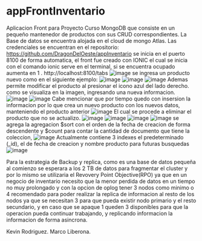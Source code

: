 # appFrontInventario

Aplicacion Front para Proyecto Curso MongoDB que consiste en un pequeño mantenedor de productos con sus CRUD correspondientes. La Base de datos se encuentra alojada
en el cloud de mongo Atlas. Las credenciales se encuentran en el repositorio: https://github.com/DragonDelOeste/appInventario
se inicia en el puerto 8100 de forma automatica, el front fue creado con IONIC el cual se inicia con el comando ionic serve en el terminal,  si se encuentra ocupado aumenta en 1 . http://localhost:8100/tabs
![image](https://user-images.githubusercontent.com/41128203/209310411-afe5912c-fb0e-46ee-a820-22e25cc08243.png)
se ingresa un producto nuevo como en el siguiente ejemplo:
![image](https://user-images.githubusercontent.com/41128203/209310581-2b0fc3fc-2f95-44bb-bb5a-82758ff91b55.png)
![image](https://user-images.githubusercontent.com/41128203/209310798-6f073c2a-b7cc-4c50-96b0-508df0f976df.png)
![image](https://user-images.githubusercontent.com/41128203/209310894-cd69ecde-6610-4e87-a406-7002444f0e77.png)
Ademas permite modificar el producto al presionar el icono azul del lado derecho. como se visualiza en la imagen, ingresando una nueva informacion.
![image](https://user-images.githubusercontent.com/41128203/209311278-c72d42a9-3fb2-4c58-9a54-0db735eb3998.png)
![image](https://user-images.githubusercontent.com/41128203/209311378-5aa06e67-cb56-4bec-a337-3cfed79dc786.png)
Cabe mencionar que por tiempo quedo con insersion la informacion por lo que crea un nuevo producto con los nuevos datos, manteniendo el producto anterior
![image](https://user-images.githubusercontent.com/41128203/209313510-120913b4-3be8-4deb-b073-6cd43d879187.png)
El cual se procede a eliminar el producto que no se actualizo.
![image](https://user-images.githubusercontent.com/41128203/209313696-c7e1de43-1c22-4b31-b72d-7f22affa9104.png)
![image](https://user-images.githubusercontent.com/41128203/209313846-153c6f17-b8f4-46e0-b5b3-3bbe0c21423f.png)
![image](https://user-images.githubusercontent.com/41128203/209313909-44bf366c-dfad-4f2f-a1da-44e1009197e7.png)
![image](https://user-images.githubusercontent.com/41128203/209314029-7c5d0d32-106d-4d56-a7dc-4c5f6975bcac.png)
se agrega la agregacion $sort con el orden de la fecha de creacion de forma descendente y $count para contar la cantidad de documento que tiene la coleccion,
![image](https://user-images.githubusercontent.com/41128203/209314976-c482b3e3-0608-40b6-9ecf-d4f6711a49bb.png)
Actualmente contiene 3 indexes el predeterminado (_id), el de fecha de creacion y nombre producto para futuras busquedas
![image](https://user-images.githubusercontent.com/41128203/209315236-5505961a-35a0-4cc6-b200-4c09a1ef8454.png)

Para la estrategia de Backup y replica, como es una base de datos pequeña al comienzo se esperara a los 2 TB de datos para fragmentar el cluster y por lo mismo se
utilizaria el Revovery Point Objective(RPO) ya que en un negocio de inventario necesito que la menor perdida de datos en un tiempo no muy prolongado y con la opcion de
oplog tener 3 nodos como minimo o 4 recomendado para poder realizar la replica de informacion al resto de los nodos ya que se necesitan 3 para que pueda existir 
nodo primario y el resto secundario, y en caso que se apaque 1 queden 3 disponibles para que la operacion pueda continuar trabajando, y replicando informacion la
informacion de forma asincrona.

Kevin Rodriguez.
Marco Liberona.
